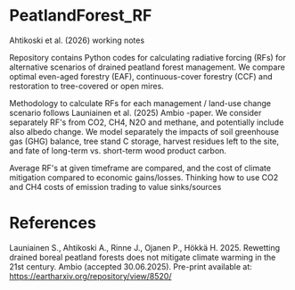 # PeatlandForest_RF

Ahtikoski et al. (2026) working notes

Repository contains Python codes for calculating radiative forcing (RFs) for alternative scenarios of drained peatland forest management. We compare optimal even-aged forestry (EAF), continuous-cover forestry (CCF) and restoration to tree-covered or open mires.

Methodology to calculate RFs for each management / land-use change scenario follows Launiainen et al. (2025) Ambio -paper. We consider separately RF's from CO2, CH4, N2O and methane, and potentially include also albedo change. 
We model separately the impacts of soil greenhouse gas (GHG) balance, tree stand C storage, harvest residues left to the site, and fate of long-term vs. short-term wood product carbon.

Average RF's at given timeframe are compared, and the cost of climate mitigation compared to economic gains/losses. Thinking how to use CO2 and CH4 costs of emission trading to value sinks/sources

# References
Launiainen S., Ahtikoski A., Rinne J., Ojanen P., Hökkä H. 2025. Rewetting drained boreal peatland forests does not mitigate climate warming in the 21st century. Ambio (accepted 30.06.2025). Pre-print available at: https://eartharxiv.org/repository/view/8520/

